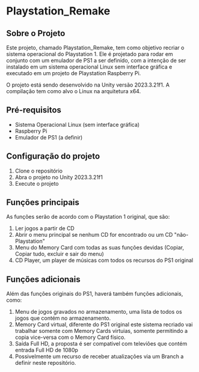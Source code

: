 # Playstation_Remake

## Sobre o Projeto

Este projeto, chamado Playstation_Remake, tem como objetivo recriar o sistema operacional do Playstation 1. Ele é projetado para rodar em conjunto com um emulador de PS1 a ser definido, com a intenção de ser instalado em um sistema operacional Linux sem interface gráfica e executado em um projeto de Playstation Raspberry Pi.

O projeto está sendo desenvolvido na Unity versão 2023.3.21f1. A compilação tem como alvo o Linux na arquitetura x64.

## Pré-requisitos

- Sistema Operacional Linux (sem interface gráfica)
- Raspberry Pi
- Emulador de PS1 (a definir)

## Configuração do projeto

1. Clone o repositório
2. Abra o projeto no Unity 2023.3.21f1
3. Execute o projeto

## Funções principais
As funções serão de acordo com o Playstation 1 original, que são:
1. Ler jogos a partir de CD
2. Abrir o menu principal se nenhum CD for encontrado ou um CD "não-Playstation"
3. Menu do Memory Card com todas as suas funções devidas (Copiar, Copiar tudo, excluir e sair do menu)
4. CD Player, um player de músicas com todos os recursos do PS1 original

## Funções adicionais
Além das funções originais do PS1, haverá também funções adicionais, como:
1. Menu de jogos gravados no armazenamento, uma lista de todos os jogos que contém no armazenamento.
2. Memory Card virtual, diferente do PS1 original este sistema recriado vai trabalhar somente com Memory Cards virtuias, somente permitindo a copia vice-versa com o Memory Card físico.
3.  Saída Full HD, a proposta é ser compativel com televiões que contém entrada Full HD de 1080p
4.  Possivelmente um recurso de receber atualizações via um Branch a definir neste repositório.
